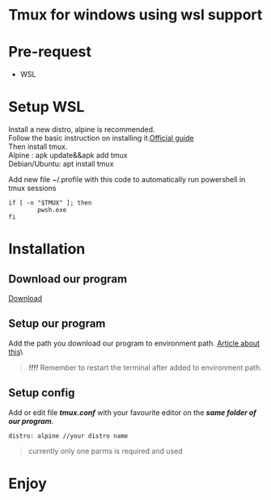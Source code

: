 # Tmux for windows using wsl support

# Pre-request
- WSL

# Setup WSL

Install a new distro, alpine is recommended.\
Follow the basic instruction on installing it.[Official guide](https://learn.microsoft.com/en-us/windows/wsl/install)\
Then install tmux.\
Alpine : apk update&&apk add tmux\
Debian/Ubuntu: apt install tmux

Add new file ~/.profile with this code to automatically run powershell in tmux sessions
```
if [ -n "$TMUX" ]; then
        pwsh.exe
fi
```
# Installation
## Download our program
[Download](https://github.com/smarttommyau/tmux-for-windows/releases/tag/Release)
## Setup our program
Add the path you download our program to environment path. [Article about this](https://www.architectryan.com/2018/03/17/add-to-the-path-on-windows-10/)\
> ***!!!!*** Remember to restart the terminal after added to environment path.
## Setup config
Add or edit file ***tmux.conf*** with your favourite editor on the ***same folder of our program***.
```
distro: alpine //your distro name
```
> currently only one parms is required and used
# Enjoy
